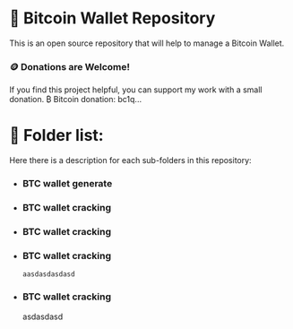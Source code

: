 # 📜 Bitcoin Wallet Repository

This is an open source repository that will help to manage a Bitcoin Wallet.

### 🪙 Donations are Welcome!
If you find this project helpful, you can support my work with a small donation. 
₿ Bitcoin donation: bc1q...

# 📂 Folder list:
Here there is a description for each sub-folders in this repository:
- ### **BTC wallet generate**
- ### **BTC wallet cracking**
- ### **BTC wallet cracking**
- ### **BTC wallet cracking**
      aasdasdasdasd
- ### **BTC wallet cracking**
  asdasdasd

